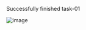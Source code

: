 Successfully finished task-01  
  
    
![image](https://user-images.githubusercontent.com/117881871/206472933-6e1c7cd1-95f8-4b56-bdbc-0ddb1ffcf805.png)
